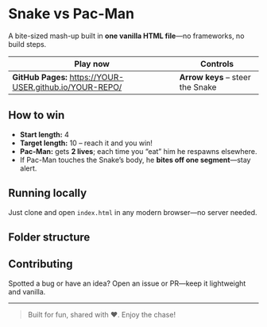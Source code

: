 # Snake vs Pac-Man

A bite-sized mash-up built in **one vanilla HTML file**—no frameworks, no build steps.

| Play now | Controls |
|----------|-----------|
| **GitHub Pages:** <https://YOUR-USER.github.io/YOUR-REPO/> | **Arrow keys** – steer the Snake |

## How to win
* **Start length:** 4  
* **Target length:** 10 – reach it and you win!
* **Pac-Man:** gets **2 lives**; each time you “eat” him he respawns elsewhere.  
* If Pac-Man touches the Snake’s body, he **bites off one segment**—stay alert.

## Running locally
Just clone and open `index.html` in any modern browser—no server needed.

## Folder structure

## Contributing
Spotted a bug or have an idea? Open an issue or PR—keep it lightweight and vanilla.

---

> Built for fun, shared with ❤️. Enjoy the chase!
